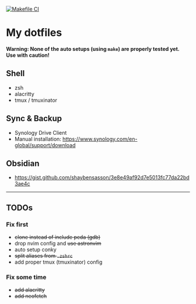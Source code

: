 [![Makefile CI](https://github.com/tomg404/.dotfiles/actions/workflows/makefile.yml/badge.svg)](https://github.com/tomg404/.dotfiles/actions/workflows/makefile.yml)

# My dotfiles
**Warning: None of the auto setups (using `make`) are properly tested yet. Use with caution!**

## Shell
* zsh
* alacritty
* tmux / tmuxinator

## Sync & Backup
* Synology Drive Client
* Manual installation: https://www.synology.com/en-global/support/download

## Obsidian
* https://gist.github.com/shaybensasson/3e8e49af92d7e5013fc77da22bd3ae4c

---

## TODOs
### Fix first
* ~~clone instead of include peda (gdb)~~
* drop nvim config and ~~use astronvim~~
* auto setup conky
* ~~split aliases from `.zshrc`~~
* add proper tmux (tmuxinator) config
### Fix some time
* ~~add alacritty~~
* ~~add neofetch~~
